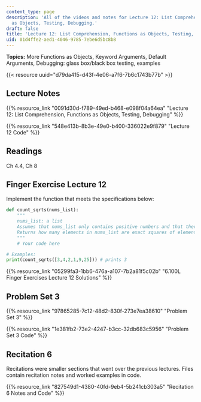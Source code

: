 ```yaml
---
content_type: page
description: 'All of the videos and notes for Lecture 12: List Comprehension, Functions
  as Objects, Testing, Debugging.'
draft: false
title: 'Lecture 12: List Comprehension, Functions as Objects, Testing, Debugging'
uid: 01d4ffe2-aed1-4046-9785-7ebe6d5bc8b8
---
```

**Topics:** More Functions as Objects, Keyword Arguments, Default Arguments, Debugging: glass box/black box testing, examples

{{< resource uuid="d79da415-d43f-4e06-a7f6-7b6c1743b77b" >}}

## Lecture Notes

{{% resource_link "0091d30d-f789-49ed-b468-e098f04a64ea" "Lecture 12: List Comprehension, Functions as Objects, Testing, Debugging" %}}

{{% resource_link "548e413b-8b3e-49e0-b400-336022e9f879" "Lecture 12 Code" %}}

## Readings

Ch 4.4, Ch 8

## Finger Exercise Lecture 12

Implement the function that meets the specifications below:

```python
def count_sqrts(nums_list):
    """
    nums_list: a list
    Assumes that nums_list only contains positive numbers and that there are no duplicates.
    Returns how many elements in nums_list are exact squares of elements in the same list, including itself.
    """
    # Your code here

# Examples:    
print(count_sqrts([3,4,2,1,9,25])) # prints 3
```

{{% resource_link "05299fa3-1bb6-476a-a107-7b2a81f5c02b" "6.100L Finger Exercises Lecture 12 Solutions" %}}

## Problem Set 3

{{% resource_link "97865285-7c12-48d2-830f-273e7ea38610" "Problem Set 3" %}}

{{% resource_link "1e381fb2-73e2-4247-b3cc-32db683c5956" "Problem Set 3 Code" %}}

## Recitation 6

Recitations were smaller sections that went over the previous lectures. Files contain recitation notes and worked examples in code.

{{% resource_link "827549d1-4380-40fd-9eb4-5b241cb303a5" "Recitation 6 Notes and Code" %}}